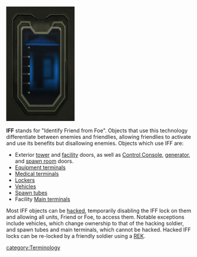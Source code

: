 ![](/images/IFF_small.jpg "IFF_small.jpg")

**IFF** stands for "Identify Friend from Foe". Objects that use this
technology differentiate between enemies and friendlies, allowing
friendlies to activate and use its benefits but disallowing enemies.
Objects which use IFF are:

- Exterior [tower](/tower "wikilink") and
  [facility](/facility "wikilink") doors, as well as [Control
  Console](/Control_Console "wikilink"),
  [generator](/generator "wikilink"), and [spawn
  room](/spawn_room "wikilink") doors.
- [Equipment terminals](/Equipment_terminal "wikilink")
- [Medical terminals](/Medical_terminal "wikilink")
- [Lockers](/Locker "wikilink")
- [Vehicles](/Vehicle "wikilink")
- [Spawn tubes](/Spawn_tube "wikilink")
- Facility [Main terminals](/Main_terminal "wikilink")

Most IFF objects can be [hacked](/hack "wikilink"), temporarily disabling
the IFF lock on them and allowing all units, Friend or Foe, to access
them. Notable exceptions include vehicles, which change ownership to
that of the hacking soldier, and spawn tubes and main terminals, which
cannot be hacked. Hacked IFF locks can be re-locked by a friendly
soldier using a [REK](/REK "wikilink").

[category:Terminology](/category:Terminology "wikilink")
